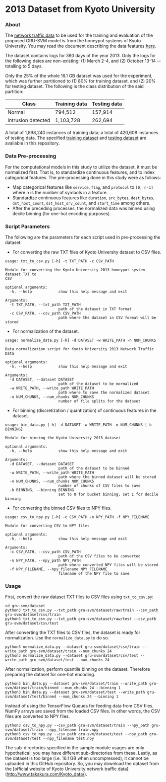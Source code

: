 2013 Dataset from Kyoto University
===

### About ###

The [network traffic data](http://www.takakura.com/Kyoto_data/ext_old_data201704/) to be used for the training and
evaluation of the proposed GRU-SVM model is from the honeypot systems of Kyoto University. You may read the document
describing the data features [here](http://www.takakura.com/Kyoto_data/BenchmarkData-Description-v5.pdf).

The dataset contains logs for 360 days of the year 2013. Only the logs for the following dates are non-existing:
(1) March 2-4, and (2) October 13-14 -- totalling to 5 days.

Only the 25% of the whole 16.1 GB dataset was used for the experiment, which was further partitioned to (1) 80% for
training dataset, and (2) 20% for testing dataset. The following is the class distribution of the said partition:

|Class|Training data|Testing data|
|-----|-------------|------------|
|Normal|794,512|157,914|
|Intrusion detected|1,103,728|262,694|

A total of 1,898,240 instances of training data; a total of 420,608 instances of testing data. The specified [training
dataset](https://github.com/AFAgarap/gru-svm/tree/master/dataset/train) and
[testing dataset](https://github.com/AFAgarap/gru-svm/tree/master/dataset/test) are available in this repository. 

### Data Pre-processing ###

For the computational models in this study to utilize the dataset, it must be normalized first. That is, to standardize
continuous features, and to index categorical features.
The pre-processing done in this study were as follows:

* Map categorical features like `service`, `flag`, and `protocol` to `[0, n-1]` where n is the number of symbols in a
feature.
* Standardize continuous features like `duration`, `src_bytes`, `dest_bytes`, `dst_host_count`, `dst_host_srv_count`,
and `start_time` among others.
* After the preceding processes, the normalized data was binned using decile binning (for one-hot encoding purposes).

### Script Parameters

The following are the parameters for each script used in pre-processing the dataset.

* For converting the raw TXT files of Kyoto University dataset to CSV files.
```buildoutcfg
usage: txt_to_csv.py [-h] -t TXT_PATH -c CSV_PATH

Module for converting the Kyoto University 2013 honeypot system dataset TXT to
CSV

optional arguments:
  -h, --help            show this help message and exit

Arguments:
  -t TXT_PATH, --txt_path TXT_PATH
                        path of the dataset in TXT format
  -c CSV_PATH, --csv_path CSV_PATH
                        path where the dataset in CSV format will be stored
```

* For normalization of the dataset.
```buildoutcfg
usage: normalize_data.py [-h] -d DATASET -w WRITE_PATH -n NUM_CHUNKS

Data normalization script for Kyoto University 2013 Network Traffic Data

optional arguments:
  -h, --help            show this help message and exit

Arguments:
  -d DATASET, --dataset DATASET
                        path of the dataset to be normalized
  -w WRITE_PATH, --write_path WRITE_PATH
                        path where to save the normalized dataset
  -n NUM_CHUNKS, --num_chunks NUM_CHUNKS
                        number of file splits for the dataset
```

* For binning (discretization / quantization) of continuous features in the dataset.
```buildoutcfg
usage: bin_data.py [-h] -d DATASET -w WRITE_PATH -n NUM_CHUNKS [-b BINNING]

Module for binning the Kyoto University 2013 dataset

optional arguments:
  -h, --help            show this help message and exit

Arguments:
  -d DATASET, --dataset DATASET
                        path of the dataset to be binned
  -w WRITE_PATH, --write_path WRITE_PATH
                        path where the binned dataset will be stored
  -n NUM_CHUNKS, --num_chunks NUM_CHUNKS
                        number of chunks of CSV files to save
  -b BINNING, --binning BINNING
                        set to 0 for bucket binning; set 1 for decile binning
```

* For converting the binned CSV files to NPY files.
```buildoutcfg
usage: csv_to_npy.py [-h] -c CSV_PATH -n NPY_PATH -f NPY_FILENAME

Module for converting CSV to NPY files

optional arguments:
  -h, --help            show this help message and exit

Arguments:
  -c CSV_PATH, --csv_path CSV_PATH
                        path of the CSV files to be converted
  -n NPY_PATH, --npy_path NPY_PATH
                        path where converted NPY files will be stored
  -f NPY_FILENAME, --npy_filename NPY_FILENAME
                        filename of the NPY file to save
```

### Usage

First, convert the raw dataset TXT files to CSV files using `txt_to_csv.py`:
```buildoutcfg
cd gru-svm/dataset
python3 txt_to_csv.py --txt_path gru-svm/dataset/raw/train --csv_path gru-svm/dataset/csv/train
python3 txt_to_csv.py --txt_path gru-svm/dataset/raw/test --csv_path gru-svm/dataset/csv/test
```

After converting the TXT files to CSV files, the dataset is ready for normalization. Use the `normalize_data.py` to do
so.
```buildoutcfg
python3 normalize_data.py --dataset gru-svm/dataset/csv/train --write_path gru-svm/dataset/train --num_chunks 24 
python3 normalize_data.py --dataset gru-svm/dataset/csv/test --write_path gru-svm/dataset/test --num_chunks 24
```

After normalization, perform quantile binning on the dataset. Therefore preparing the dataset for one-hot encoding.
```buildoutcfg
python3 bin_data.py --dataset gru-svm/dataset/train --write_path gru-svm/dataset/train/binned --num_chunks 24 --binning 1
python3 bin_data.py --dataset gru-svm/dataset/test --write_path gru-svm/dataset/test/binned --num_chunks 24 --binning 1
```

Instead of using the TensorFlow Queues for feeding data from CSV files, NumPy arrays are saved from the loaded CSV
files. In other words, the CSV files are converted to NPY files.
```buildoutcfg
python3 csv_to_npy.py --csv_path gru-svm/dataset/train --npy_path gru-svm/dataset/train --npy_filename train.npy
python3 csv_to_npy.py --csv_path gru-svm/dataset/test --npy_path gru-svm/dataset/test --npy_filename test.npy
```

The sub-directories specified in the sample module usages are only hypothetical; you may have different sub-directories
from these. Lastly, as the dataset is too large (i.e. 16.1 GB when uncompressed), it cannot be uploaded in this GitHub
repository. So, you may download the dataset from the [official website of Kyoto University network traffic data]
(http://www.takakura.com/Kyoto_data/).